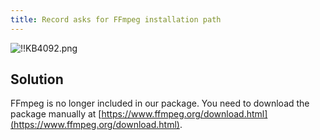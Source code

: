 ```yaml
---
title: Record asks for FFmpeg installation path
---
```

![!!KB4092.png](https://webdevolutions.azureedge.net/docs/en/kb/KB4092.png)
## Solution
FFmpeg is no longer included in our package. You need to download the package manually at [https://www.ffmpeg.org/download.html](https://www.ffmpeg.org/download.html).
